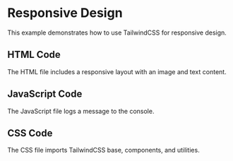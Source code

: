 # Responsive Design

This example demonstrates how to use TailwindCSS for responsive design.

## HTML Code
The HTML file includes a responsive layout with an image and text content.

## JavaScript Code
The JavaScript file logs a message to the console.

## CSS Code
The CSS file imports TailwindCSS base, components, and utilities.
